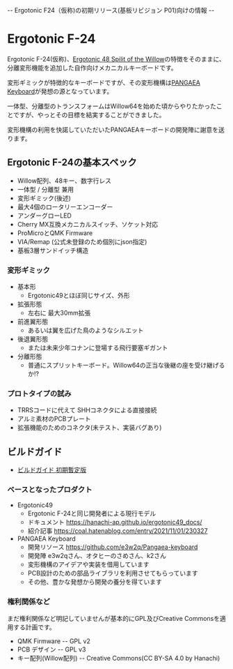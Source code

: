 -- Ergotonic F24（仮称)の初期リリース(基板リビジョン P01)向けの情報 --

# Ergotonic F-24



Ergotonic F-24(仮称)、[Ergotonic 48 Spilit of the Willow](https://github.com/hanachi-ap/ergotonic49_docs)の特徴をそのままに、分離変形機能を追加した自作向けメカニカルキーボードです。

変形ギミックが特徴的なキーボードですが、その変形機構は[PANGAEA Keyboard](https://github.com/e3w2q/Pangaea-keyboard)が発想の源となっています。

一体型、分離型のトランスフォームはWillow64を始めた頃からやりたかったことですが、やっとその目標を結実することができました。

変形機構の利用を快諾していただいたPANGAEAキーボードの開発陣に謝意を送ります。


## Ergotonic F-24の基本スペック
  - Willow配列、48キー、数字行レス
  - 一体型 / 分離型 兼用
  - 変形ギミック(後述)
  - 最大4個のロータリーエンコーダー
  - アンダーグローLED
  - Cherry MX互換メカニカルスイッチ、ソケット対応
  - ProMicroとQMK Firmware
  - VIA/Remap (公式未登録のため個別にjson指定)
  - 基板3層サンドイッチ構造
### 変形ギミック
  -  基本形
     -  Ergotonic49とほぼ同じサイズ、外形
  -  拡張形態
     -  左右に 最大30mm拡張
  -  前進翼形態
     -  あるいは翼を広げた鳥のようなシルエット
  -  後退翼形態
     -  または未来少年コナンに登場する飛行要塞ギガント
  -  分離形態
     -  普通にスプリットキーボード。Willow64の正当な後継の座を受け継げるか!?
  
### プロトタイプの試み
  - TRRSコードに代えて SHHコネクタによる直接接続
  - アルミ素材のPCBプレート
  - 拡張機能のためのコネクタ(未テスト、実装バグあり)

## ビルドガイド

- [ビルドガイド 初期暫定版](docs/index.md)
### ベースとなったプロダクト
  - Ergotonic49 
    - Ergotonic F-24と同じ開発者による現行モデル
    -  ドキュメント https://hanachi-ap.github.io/ergotonic49_docs/
    -  紹介記事 https://coal.hatenablog.com/entry/2021/11/01/230327
  - PANGAEA Keyboard
    - 開発リソース https://github.com/e3w2q/Pangaea-keyboard
    - 開発陣 e3w2qさん、オタヒーのさめさん、k2さん
    - 変形機構のアイデアや実装を借用しています
    - PCB設計のための部品ライブラリを利用させてもらっています
    - その他、豊かな発想から開発の養分を得ています

### 権利関係など

まだ権利関係など明記していませんが基本的にGPL及びCreative Commonsを適用する計画です。

  - QMK Firmware -- GPL v2
  - PCB デザイン -- GPL v3
  - キー配列(Willow配列) -- Creative Commons(CC BY-SA 4.0 by Hanachi)

